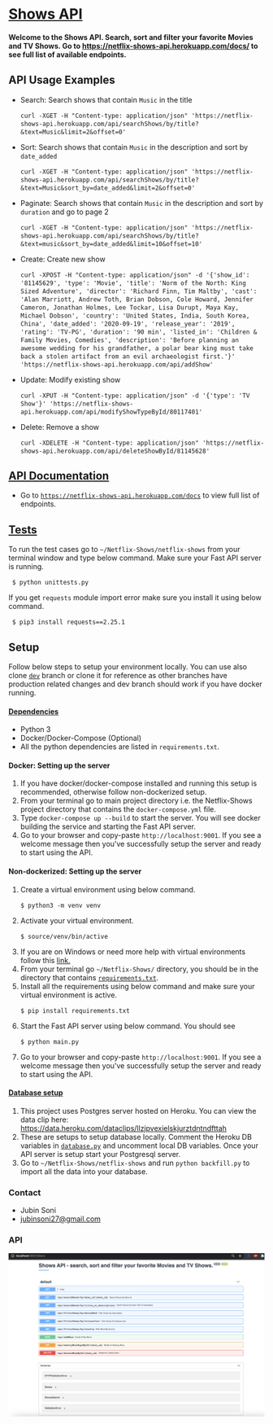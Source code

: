 # [Shows API](https://netflix-shows-api.herokuapp.com/)
#### Welcome to the Shows API. Search, sort and filter your favorite Movies and TV Shows. Go to https://netflix-shows-api.herokuapp.com/docs/ to see full list of available endpoints.

## API Usage Examples
- Search: Search shows that contain `Music` in the title
    ```
    curl -XGET -H "Content-type: application/json" 'https://netflix-shows-api.herokuapp.com/api/searchShows/by/title?&text=Music&limit=2&offset=0'
    ```
- Sort: Search shows that contain `Music` in the description and sort by `date_added`
    ```
    curl -XGET -H "Content-type: application/json" 'https://netflix-shows-api.herokuapp.com/api/searchShows/by/title?&text=Music&sort_by=date_added&limit=2&offset=0'
    ```
- Paginate: Search shows that contain `Music` in the description and sort by `duration` and go to page 2
    ```
    curl -XGET -H "Content-type: application/json" 'https://netflix-shows-api.herokuapp.com/api/searchShows/by/title?&text=music&sort_by=date_added&limit=10&offset=10'
    ```
- Create: Create new show
    ```
    curl -XPOST -H "Content-type: application/json" -d '{'show_id': '81145629', 'type': 'Movie', 'title': 'Norm of the North: King Sized Adventure', 'director': 'Richard Finn, Tim Maltby', 'cast': 'Alan Marriott, Andrew Toth, Brian Dobson, Cole Howard, Jennifer Cameron, Jonathan Holmes, Lee Tockar, Lisa Durupt, Maya Kay, Michael Dobson', 'country': 'United States, India, South Korea, China', 'date_added': '2020-09-19', 'release_year': '2019', 'rating': 'TV-PG', 'duration': '90 min', 'listed_in': 'Children & Family Movies, Comedies', 'description': 'Before planning an awesome wedding for his grandfather, a polar bear king must take back a stolen artifact from an evil archaeologist first.'}' 'https://netflix-shows-api.herokuapp.com/api/addShow'
    ```
- Update: Modify existing show
    ```
    curl -XPUT -H "Content-type: application/json" -d '{'type': 'TV Show'}' 'https://netflix-shows-api.herokuapp.com/api/modifyShowTypeById/80117401'
    ```
- Delete: Remove a show
    ```
    curl -XDELETE -H "Content-type: application/json" 'https://netflix-shows-api.herokuapp.com/api/deleteShowById/81145628'
    ```
 
## [API Documentation](https://netflix-shows-api.herokuapp.com/docs)
- Go to [`https://netflix-shows-api.herokuapp.com/docs`](https://netflix-shows-api.herokuapp.com/docs) to view full list of endpoints.

## [Tests](https://github.com/jubins/Netflix-Shows/blob/master/netflix-shows/unittests.py)
To run the test cases go to `~/Netflix-Shows/netflix-shows` from your terminal window and type below command. Make sure your Fast API server is running.
   ```
    $ python unittests.py 
   ```
If you get `requests` module import error make sure you install it using below command.
   ```
    $ pip3 install requests==2.25.1
   ```

## Setup
Follow below steps to setup your environment locally. You can use also clone [`dev`](https://github.com/jubins/Netflix-Shows/tree/dev) branch or clone it for reference as other branches have production related changes and dev branch should work if you have docker running.

#### [Dependencies](https://github.com/jubins/Netflix-Shows/blob/master/requirements.txt)
- Python 3
- Docker/Docker-Compose (Optional)
- All the python dependencies are listed in `requirements.txt`.

#### Docker: Setting up the server
1. If you have docker/docker-compose installed and running this setup is recommended, otherwise follow non-dockerized setup.
2. From your terminal go to main project directory i.e. the Netflix-Shows project directory that contains the `docker-compose.yml` file.
3. Type `docker-compose up --build` to start the server. You will see docker building the service and starting the Fast API server.
4. Go to your browser and copy-paste `http://localhost:9001`. If you see a welcome message then you've successfully setup the server and ready to start using the API.

#### Non-dockerized: Setting up the server
1. Create a virtual environment using below command.
    ```shell script
    $ python3 -m venv venv
    ```
2. Activate your virtual environment.
    ```shell script
    $ source/venv/bin/active
    ```
3. If you are on Windows or need more help with virtual environments follow this [link.](https://docs.python.org/3/tutorial/venv.html#creating-virtual-environments)
4. From your terminal go `~/Netflix-Shows/` directory, you should be in the directory that contains [`requirements.txt`](https://github.com/jubins/Netflix-Shows/blob/master/requirements.txt).
5. Install all the requirements using below command and make sure your virtual environment is active.
    ```shell script
    $ pip install requirements.txt
    ```
6. Start the Fast API server using below command. You should see
    ```shell script
    $ python main.py
    ```
7. Go to your browser and copy-paste `http://localhost:9001`. If you see a welcome message then you've successfully setup the server and ready to start using the API.

#### [Database setup](https://data.heroku.com/dataclips/llzjpvexielskjurztdntndfttah)
1. This project uses Postgres server hosted on Heroku. You can view the data clip here: https://data.heroku.com/dataclips/llzjpvexielskjurztdntndfttah
2. These are setups to setup database locally. Comment the Heroku DB variables in [`database.py`](https://github.com/jubins/Netflix-Shows/blob/master/netflix-shows/database.py) and uncomment local DB variables. Once your API server is setup start your Postgresql server.
2. Go to `~/Netflix-Shows/netflix-shows` and run `python backfill.py` to import all the data into your database.

### Contact
- Jubin Soni
- jubinsoni27@gmail.com

### API 
![](https://github.com/jubins/Netflix-Shows/blob/master/netflix-shows/img/api-endpoinds.png)
